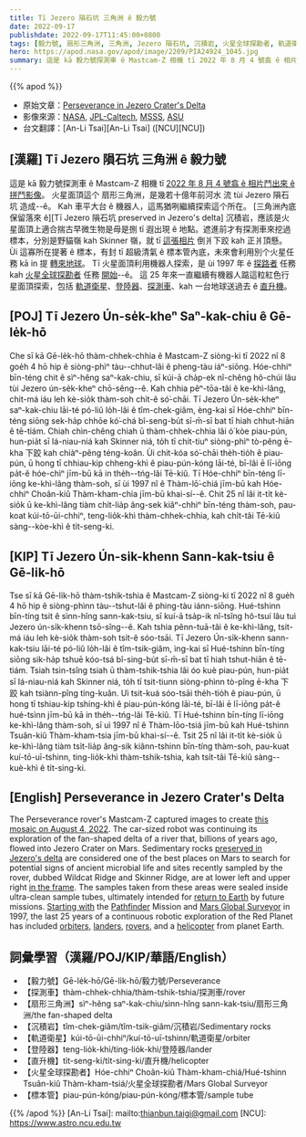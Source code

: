 ```yaml
---
title: Tī Jezero 隕石坑 三角洲 ê 毅力號
date: 2022-09-17
publishdate: 2022-09-17T11:45:00+0800
tags: [毅力號, 扇形三角洲, 三角洲, Jezero 隕石坑, 沉積岩, 火星全球探勘者, 軌道衛星, 登陸器, 探測車, 直升機, 標本管]
hero: https://apod.nasa.gov/apod/image/2209/PIA24924_1045.jpg
summary: 這是 kā 毅力號探測車 ê Mastcam-Z 相機 tī 2022 年 8 月 4 號翕 ê 相片鬥出來 ê 拼鬥影像。
---
```


{{% apod %}}

- 原始文章：[Perseverance in Jezero Crater's Delta](https://apod.nasa.gov/apod/ap220917.html)
- 影像來源：[NASA](https://www.nasa.gov/), [JPL-Caltech](https://www.jpl.nasa.gov), [MSSS](http://www.msss.com/), [ASU](https://mastcamz.asu.edu/)
- 台文翻譯：[An-Li Tsai][An-Li Tsai] ([NCU][NCU])

## [漢羅] Tī Jezero 隕石坑 三角洲 ê 毅力號
這是 kā 毅力號探測車 ê Mastcam-Z 相機 tī [2022 年 8 月 4 號翕 ê 相片鬥出來 ê 拼鬥影像][this mosaic on August 4, 2022]。
火星面頂這个 扇形三角洲，是幾若十億年前河水 流 tùi Jezero 隕石坑 造成--ê。
Kah 車平大台 ê 機器人，這馬猶咧繼續探索這个所在。
[三角洲內底 保留落來 ê][Tī Jezero 隕石坑 preserved in Jezero's delta] 沉積岩，應該是火星面頂上適合揣古早微生物是毋是捌 tī 遐出現 ê 地點。遮進前才有探測車來挖過標本，分別是野貓嶺 kah Skinner 嶺，就 tī [這張相片][in the frame] 倒爿下跤 kah 正爿頂懸。
Ùi 這寡所在提著 ê 標本，有封 tī 超級清氣 ê 標本管內底，未來會利用別个火星任務 kā in 提 [轉來地球][return to Earth]。
Tī 火星面頂利用機器人探索，是 ùi 1997 年 ê [探路者][Pathfinder] 任務 kah [火星全球探勘者][Mars Global Surveyor] 任務 [開始][Starting with]--ê。
這 25 年來一直繼續有機器人踮這粒紅色行星面頂探索，包括 [軌道衛星][orbiters]、[登陸器][landers]、[探測車][rovers t]、kah 一台地球送過去 ê [直升機][helicopter t]。

## [POJ] Tī Jezero Ún-se̍k-kheⁿ Saⁿ-kak-chiu ê Gē-le̍k-hō
Che sī kā Gē-le̍k-hō thàm-chhek-chhia ê Mastcam-Z siòng-ki tī 2022 nî 8 goe̍h 4 hō hip ê siòng-phìⁿ tàu--chhut-lâi ê pheng-tàu iáⁿ-siōng.
Hóe-chhiⁿ bīn-téng chit ê sìⁿ-hêng saⁿ-kak-chiu, sī kúi-ā cha̍p-ek nî-chêng hô-chúi lâu tùi Jezero ún-se̍k-kheⁿ chō-sêng--ê.
Kah chhia pêⁿ-tōa-tâi ê ke-khì-lâng, chit-má iáu leh kè-sio̍k thàm-soh chi̍t-ê só͘-chāi.
Tī Jezero Ún-se̍k-kheⁿ saⁿ-kak-chiu lāi-té pó-liû lo̍h-lâi ê tîm-chek-giâm, èng-kai sī Hóe-chhiⁿ bīn-téng siōng sek-ha̍p chhōe kó͘-chá bî-seng-bu̍t sī-m̄-sī bat tī hiah chhut-hiān ê tē-tiám.
Chiah chìn-chêng chiah ū thàm-chhek-chhia lâi ó͘ kòe piau-pún, hun-pia̍t sī Iá-niau-niá kah Skinner niá, to̍h tī chit-tiuⁿ siòng-phìⁿ tò-pêng ē-kha 下跤 kah chiàⁿ-pêng téng-koân.
Ùi chit-kóa só͘-chāi the̍h-tio̍h ê piau-pún, ū hong tī chhiau-kip chheng-khì ê piau-pún-kóng lāi-té, bī-lâi ē lī-iōng pa̍t-ê hóe-chìⁿ jīm-bū kā in the̍h--tńg-lâi Tē-kiû.
Tī Hóe-chhiⁿ bīn-téng lī-iōng ke-khì-lâng thàm-soh, sī ùi 1997 nî ê Thàm-lō͘-chiá jīm-bū kah Hóe-chhiⁿ Choân-kiû Thàm-kham-chia jīm-bū khai-sí--ê.
Chit 25 nî lâi it-ti̍t kè-sio̍k ū ke-khì-lâng tiàm chi̍t-lia̍p âng-sek kiâⁿ-chhiⁿ bīn-téng thàm-soh, pau-koat kúi-tō-ūi-chhiⁿ, teng-lio̍k-khì thàm-chhek-chhia, kah chi̍t-tâi Tē-kiû sàng--kòe-khì ê ti̍t-seng-ki.

## [KIP] Tī Jezero Ún-si̍k-khenn Sann-kak-tsiu ê Gē-li̍k-hō
Tse sī kā Gē-li̍k-hō thàm-tshik-tshia ê Mastcam-Z siòng-ki tī 2022 nî 8 gue̍h 4 hō hip ê siòng-phìnn tàu--tshut-lâi ê phing-tàu iánn-siōng.
Hué-tshinn bīn-tíng tsit ê sìnn-hîng sann-kak-tsiu, sī kuí-ā tsa̍p-ik nî-tsîng hô-tsuí lâu tuì Jezero ún-si̍k-khenn tsō-sîng--ê.
Kah tshia pênn-tuā-tâi ê ke-khì-lâng, tsit-má iáu leh kè-sio̍k thàm-soh tsi̍t-ê sóo-tsāi.
Tī Jezero Ún-si̍k-khenn sann-kak-tsiu lāi-té pó-liû lo̍h-lâi ê tîm-tsik-giâm, ìng-kai sī Hué-tshinn bīn-tíng siōng sik-ha̍p tshuē kóo-tsá bî-sing-bu̍t sī-m̄-sī bat tī hiah tshut-hiān ê tē-tiám.
Tsiah tsìn-tsîng tsiah ū thàm-tshik-tshia lâi óo kuè piau-pún, hun-pia̍t sī Iá-niau-niá kah Skinner niá, to̍h tī tsit-tiunn siòng-phìnn tò-pîng ē-kha 下跤 kah tsiànn-pîng tíng-kuân.
Uì tsit-kuá sóo-tsāi the̍h-tio̍h ê piau-pún, ū hong tī tshiau-kip tshing-khì ê piau-pún-kóng lāi-té, bī-lâi ē lī-iōng pa̍t-ê hué-tsìnn jīm-bū kā in the̍h--tńg-lâi Tē-kiû.
Tī Hué-tshinn bīn-tíng lī-iōng ke-khì-lâng thàm-soh, sī uì 1997 nî ê Thàm-lōo-tsiá jīm-bū kah Hué-tshinn Tsuân-kiû Thàm-kham-tsia jīm-bū khai-sí--ê.
Tsit 25 nî lâi it-ti̍t kè-sio̍k ū ke-khì-lâng tiàm tsi̍t-lia̍p âng-sik kiânn-tshinn bīn-tíng thàm-soh, pau-kuat kuí-tō-uī-tshinn, ting-lio̍k-khì thàm-tshik-tshia, kah tsi̍t-tâi Tē-kiû sàng--kuè-khì ê ti̍t-sing-ki.

## [English] Perseverance in Jezero Crater's Delta
The Perseverance rover's Mastcam-Z captured images to create [this mosaic on August 4, 2022][this mosaic on August 4, 2022].
The car-sized robot was continuing its exploration of the fan-shaped delta of a river that, billions of years ago, flowed into Jezero Crater on Mars.
Sedimentary rocks [preserved in Jezero's delta][preserved in Jezero's delta] are considered one of the best places on Mars to search for potential signs of ancient microbial life and sites recently sampled by the rover, dubbed Wildcat Ridge and Skinner Ridge, are at lower left and upper right [in the frame][in the frame].
The samples taken from these areas were sealed inside ultra-clean sample tubes, ultimately intended for [return to Earth][return to Earth] by future missions.
[Starting with][Starting with] the [Pathfinder][Pathfinder] Mission and [Mars Global Surveyor][Mars Global Surveyor] in 1997, the last 25 years of a continuous robotic exploration of the Red Planet has included [orbiters][orbiters], [landers][landers], [rovers][rovers e], and a [helicopter][helicopter e] from planet Earth.


## 詞彙學習（漢羅/POJ/KIP/華語/English）
- 【毅力號】Gē-le̍k-hō/Gē-li̍k-hō/毅力號/Perseverance
- 【探測車】thàm-chhek-chhia/thàm-tshik-tshia/探測車/rover
- 【扇形三角洲】sìⁿ-hêng saⁿ-kak-chiu/sìnn-hîng sann-kak-tsiu/扇形三角洲/the fan-shaped delta
- 【沉積岩】tîm-chek-giâm/tîm-tsik-giâm/沉積岩/Sedimentary rocks
- 【軌道衛星】kúi-tō-ūi-chhiⁿ/kuí-tō-uī-tshinn/軌道衛星/orbiter
- 【登陸器】teng-lio̍k-khì/ting-lio̍k-khì/登陸器/lander
- 【直升機】ti̍t-seng-ki/ti̍t-sing-ki/直升機/helicopter
- 【火星全球探勘者】Hóe-chhiⁿ Choân-kiû Thàm-kham-chiá/Hué-tshinn Tsuân-kiû Thàm-kham-tsiá/火星全球探勘者/Mars Global Surveyor
- 【標本管】piau-pún-kóng/piau-pún-kóng/標本管/sample tube


{{% /apod %}}
[An-Li Tsai]: mailto:thianbun.taigi@gmail.com
[NCU]: https://www.astro.ncu.edu.tw

[copyright]: https://apod.nasa.gov/apod/fap/lib/about_apod.html#srapply

[this mosaic on August 4, 2022]:https://photojournal.jpl.nasa.gov/catalog/?IDNumber=PIA24924
[preserved in Jezero's delta]:https://www.nasa.gov/press-release/nasa-s-perseverance-rover-investigates-geologically-rich-mars-terrain
[in the frame]:https://photojournal.jpl.nasa.gov/figures/PIA24924_figA.jpg
[return to Earth]:https://mars.nasa.gov/msr/
[Starting with]:https://www.nasa.gov/feature/25-years-of-continuous-robotic-mars-exploration-from-pathfinder-to-perseverance
[Pathfinder]:https://apod.nasa.gov/apod/ap970705.html
[Mars Global Surveyor]:https://apod.nasa.gov/apod/ap970911.html
[orbiters]:https://apod.nasa.gov/apod/ap171006.html
[landers]:https://apod.nasa.gov/apod/ap110313.html
[rovers e]:https://apod.nasa.gov/apod/ap210615.html
[rovers t]:https://apod.tw/daily/20210615/
[helicopter e]:https://apod.nasa.gov/apod/ap210701.html
[helicopter t]:https://apod.tw/daily/20210701/
